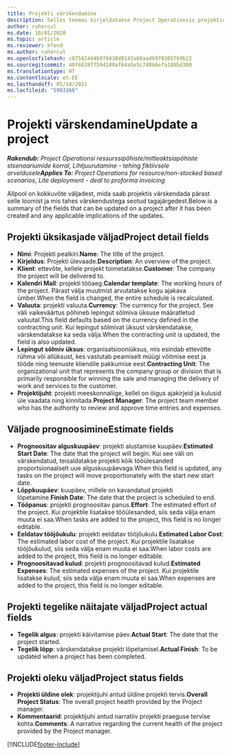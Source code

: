 ```yaml
---
title: Projekti värskendamine
description: Selles teemas kirjeldatakse Project Operationsis projektide värskendamist.
author: ruhercul
ms.date: 10/01/2020
ms.topic: article
ms.reviewer: kfend
ms.author: ruhercul
ms.openlocfilehash: c07542444b970430d8143a60aad6970305769b22
ms.sourcegitcommit: 40f68387f594180af64a5e5c748b6efa188bd300
ms.translationtype: HT
ms.contentlocale: et-EE
ms.lasthandoff: 05/10/2021
ms.locfileid: "5993366"
---
```

# <a name="update-a-project"></a><span data-ttu-id="88688-103">Projekti värskendamine</span><span class="sxs-lookup"><span data-stu-id="88688-103">Update a project</span></span>

<span data-ttu-id="88688-104">_**Rakendub:** Project Operationsi ressurssipõhiste/mitteaktsiapõhiste stsenaariumide korral,  Lihtjuurutamine - tehing fiktiivsele arveldusele_</span><span class="sxs-lookup"><span data-stu-id="88688-104">_**Applies To:** Project Operations for resource/non-stocked based scenarios, Lite deployment - deal to proforma invoicing_</span></span>

<span data-ttu-id="88688-105">Allpool on kokkuvõte väljadest, mida saab projektis värskendada pärast selle loomist ja mis tahes värskendustega seotud tagajärgedest.</span><span class="sxs-lookup"><span data-stu-id="88688-105">Below is a summary of the fields that can be updated on a project after it has been created and any applicable implications of the updates.</span></span>

## <a name="project-detail-fields"></a><span data-ttu-id="88688-106">Projekti üksikasjade väljad</span><span class="sxs-lookup"><span data-stu-id="88688-106">Project detail fields</span></span>

- <span data-ttu-id="88688-107">**Nimi**: Projekti pealkiri.</span><span class="sxs-lookup"><span data-stu-id="88688-107">**Name**: The title of the project.</span></span>
- <span data-ttu-id="88688-108">**Kirjeldus**: Projekti ülevaade.</span><span class="sxs-lookup"><span data-stu-id="88688-108">**Description**: An overview of the project.</span></span>
- <span data-ttu-id="88688-109">**Klient**: ettevõte, kellele projekt toimetatakse.</span><span class="sxs-lookup"><span data-stu-id="88688-109">**Customer**: The company the project will be delivered to.</span></span>
- <span data-ttu-id="88688-110">**Kalendri Mall**: projekti tööaeg.</span><span class="sxs-lookup"><span data-stu-id="88688-110">**Calendar template**: The working hours of the project.</span></span> <span data-ttu-id="88688-111">Pärast välja muutmist arvutatakse kogu ajakava ümber.</span><span class="sxs-lookup"><span data-stu-id="88688-111">When the field is changed, the entire schedule is recalculated.</span></span>
- <span data-ttu-id="88688-112">**Valuuta**: projekti valuuta.</span><span class="sxs-lookup"><span data-stu-id="88688-112">**Currency**: The currency for the project.</span></span> <span data-ttu-id="88688-113">See väli vaikeväärtus põhineb lepingut sõlmiva üksuse määratletud valuutal.</span><span class="sxs-lookup"><span data-stu-id="88688-113">This field defaults based on the currency defined in the contracting unit.</span></span> <span data-ttu-id="88688-114">Kui lepingut sõlmivat üksust värskendatakse, värskendatakse ka seda välja.</span><span class="sxs-lookup"><span data-stu-id="88688-114">When the contracting unit is updated, the field is also updated.</span></span>
- <span data-ttu-id="88688-115">**Lepingut sõlmiv üksus**: organisatsiooniüksus, mis esindab ettevõtte rühma või allüksust, kes vastutab peamiselt müügi võitmise eest ja tööde ning teenuste kliendile pakkumise eest.</span><span class="sxs-lookup"><span data-stu-id="88688-115">**Contracting Unit**: The organizational unit that represents the company group or division that is primarily responsible for winning the sale and managing the delivery of work and services to the customer.</span></span> 
- <span data-ttu-id="88688-116">**Projektijuht**: projekti meeskonnaliige, kellel on õigus ajakirjeid ja kulusid üle vaadata ning kinnitada.</span><span class="sxs-lookup"><span data-stu-id="88688-116">**Project Manager**: The project team member who has the authority to review and approve time entries and expenses.</span></span>

## <a name="estimate-fields"></a><span data-ttu-id="88688-117">Väljade prognoosimine</span><span class="sxs-lookup"><span data-stu-id="88688-117">Estimate fields</span></span>

- <span data-ttu-id="88688-118">**Prognoositav alguskuupäev**: projekti alustamise kuupäev.</span><span class="sxs-lookup"><span data-stu-id="88688-118">**Estimated Start Date**: The date that the project will begin.</span></span> <span data-ttu-id="88688-119">Kui see väli on värskendatud, teisaldatakse projekti kõik tööülesanded proportsionaalselt uue alguskuupäevaga.</span><span class="sxs-lookup"><span data-stu-id="88688-119">When this field is updated, any tasks on the project will move proportionately with the start new start date.</span></span>
- <span data-ttu-id="88688-120">**Lõppkuupäev**: kuupäev, millele on kavandatud projekti lõpetamine.</span><span class="sxs-lookup"><span data-stu-id="88688-120">**Finish Date**: The date that the project is scheduled to end.</span></span>
- <span data-ttu-id="88688-121">**Tööpanus**: projekti prognoositav panus.</span><span class="sxs-lookup"><span data-stu-id="88688-121">**Effort**: The estimated effort of the project.</span></span> <span data-ttu-id="88688-122">Kui projektile lisatakse tööülesanded, siis seda välja enam muuta ei saa.</span><span class="sxs-lookup"><span data-stu-id="88688-122">When tasks are added to the project, this field is no longer editable.</span></span>
- <span data-ttu-id="88688-123">**Eeldatav tööjõukulu**: projekti eeldatav tööjõukulu.</span><span class="sxs-lookup"><span data-stu-id="88688-123">**Estimated Labor Cost**: The estimated labor cost of the project.</span></span> <span data-ttu-id="88688-124">Kui projektile lisatakse tööjõukulud, siis seda välja enam muuta ei saa.</span><span class="sxs-lookup"><span data-stu-id="88688-124">When labor costs are added to the project, this field is no longer editable.</span></span>
- <span data-ttu-id="88688-125">**Prognoositavad kulud**: projekti prognoositavad kulud.</span><span class="sxs-lookup"><span data-stu-id="88688-125">**Estimated Expenses**: The estimated expenses of the project.</span></span> <span data-ttu-id="88688-126">Kui projektile lisatakse kulud, siis seda välja enam muuta ei saa.</span><span class="sxs-lookup"><span data-stu-id="88688-126">When expenses are added to the project, this field is no longer editable.</span></span>

## <a name="project-actual-fields"></a><span data-ttu-id="88688-127">Projekti tegelike näitajate väljad</span><span class="sxs-lookup"><span data-stu-id="88688-127">Project actual fields</span></span>
- <span data-ttu-id="88688-128">**Tegelik algus**: projekti käivitamise päev.</span><span class="sxs-lookup"><span data-stu-id="88688-128">**Actual Start**: The date that the project started.</span></span>
- <span data-ttu-id="88688-129">**Tegelik lõpp**: värskendatakse projekti lõpetamisel.</span><span class="sxs-lookup"><span data-stu-id="88688-129">**Actual Finish**: To be updated when a project has been completed.</span></span>

## <a name="project-status-fields"></a><span data-ttu-id="88688-130">Projekti oleku väljad</span><span class="sxs-lookup"><span data-stu-id="88688-130">Project status fields</span></span>

- <span data-ttu-id="88688-131">**Projekti üldine olek**: projektijuhi antud üldine projekti tervis.</span><span class="sxs-lookup"><span data-stu-id="88688-131">**Overall Project Status**: The overall project health provided by the Project manager.</span></span>
- <span data-ttu-id="88688-132">**Kommentaarid**: projektijuhi antud narratiiv projekti praeguse tervise kohta.</span><span class="sxs-lookup"><span data-stu-id="88688-132">**Comments**: A narrative regarding the current health of the project provided by the Project manager.</span></span>



[!INCLUDE[footer-include](../includes/footer-banner.md)]